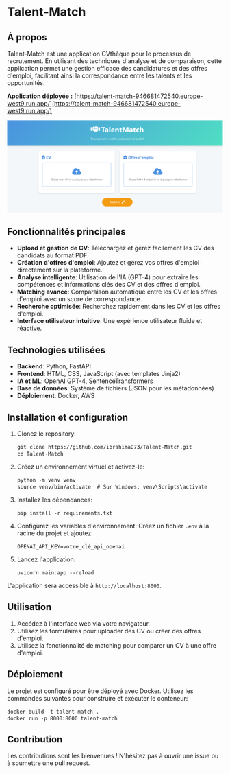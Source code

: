 # Talent-Match

## À propos

Talent-Match est une application CVthèque pour le processus de recrutement. En utilisant des techniques d'analyse et de comparaison, cette application permet une gestion efficace des candidatures et des offres d'emploi, facilitant ainsi la correspondance entre les talents et les opportunités.

**Application déployée :** [https://talent-match-946681472540.europe-west9.run.app/](https://talent-match-946681472540.europe-west9.run.app/)

![Talent-Match Demo](appli.png)

## Fonctionnalités principales

- **Upload et gestion de CV**: Téléchargez et gérez facilement les CV des candidats au format PDF.
- **Création d'offres d'emploi**: Ajoutez et gérez vos offres d'emploi directement sur la plateforme.
- **Analyse intelligente**: Utilisation de l'IA (GPT-4) pour extraire les compétences et informations clés des CV et des offres d'emploi.
- **Matching avancé**: Comparaison automatique entre les CV et les offres d'emploi avec un score de correspondance.
- **Recherche optimisée**: Recherchez rapidement dans les CV et les offres d'emploi.
- **Interface utilisateur intuitive**: Une expérience utilisateur fluide et réactive.

## Technologies utilisées

- **Backend**: Python, FastAPI
- **Frontend**: HTML, CSS, JavaScript (avec templates Jinja2)
- **IA et ML**: OpenAI GPT-4, SentenceTransformers
- **Base de données**: Système de fichiers (JSON pour les métadonnées)
- **Déploiement**: Docker, AWS

## Installation et configuration

1. Clonez le repository:
   ```
   git clone https://github.com/ibrahimaD73/Talent-Match.git
   cd Talent-Match
   ```

2. Créez un environnement virtuel et activez-le:
   ```
   python -m venv venv
   source venv/bin/activate  # Sur Windows: venv\Scripts\activate
   ```

3. Installez les dépendances:
   ```
   pip install -r requirements.txt
   ```

4. Configurez les variables d'environnement:
   Créez un fichier `.env` à la racine du projet et ajoutez:
   ```
   OPENAI_API_KEY=votre_clé_api_openai
   ```

5. Lancez l'application:
   ```
   uvicorn main:app --reload
   ```

L'application sera accessible à `http://localhost:8000`.

## Utilisation

1. Accédez à l'interface web via votre navigateur.
2. Utilisez les formulaires pour uploader des CV ou créer des offres d'emploi.
3. Utilisez la fonctionnalité de matching pour comparer un CV à une offre d'emploi.

## Déploiement

Le projet est configuré pour être déployé avec Docker. Utilisez les commandes suivantes pour construire et exécuter le conteneur:

```
docker build -t talent-match .
docker run -p 8000:8000 talent-match
```

## Contribution

Les contributions sont les bienvenues ! N'hésitez pas à ouvrir une issue ou à soumettre une pull request.